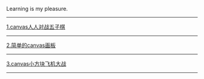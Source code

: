 Learning is my pleasure.
<hr>
<a href="https://1429880240.github.io/canvas/canvas人人对战五子棋/gobang.html">1.canvas人人对战五子棋</a>
<hr>
<a href="https://1429880240.github.io/canvas/canvas画板/canvasDraw.html">2.简单的canvas画板</a>
<hr>
<a href="https://1429880240.github.io/canvas/canvas画板/airplane.html">3.canvas小方块飞机大战</a>
<hr>


